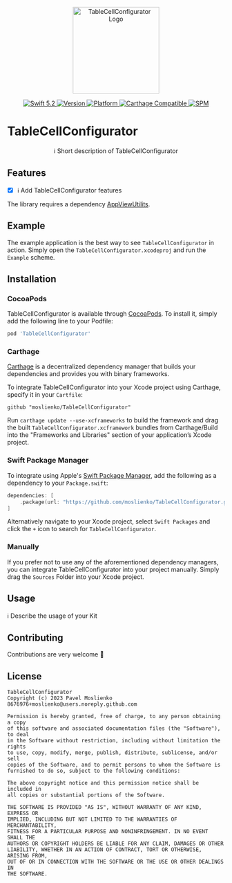 <p align="center">
   <img width="200" src="https://raw.githubusercontent.com/SvenTiigi/SwiftKit/gh-pages/readMeAssets/SwiftKitLogo.png" alt="TableCellConfigurator Logo">
</p>

<p align="center">
   <a href="https://developer.apple.com/swift/">
      <img src="https://img.shields.io/badge/Swift-5.2-orange.svg?style=flat" alt="Swift 5.2">
   </a>
   <a href="http://cocoapods.org/pods/TableCellConfigurator">
      <img src="https://img.shields.io/cocoapods/v/TableCellConfigurator.svg?style=flat" alt="Version">
   </a>
   <a href="http://cocoapods.org/pods/TableCellConfigurator">
      <img src="https://img.shields.io/cocoapods/p/TableCellConfigurator.svg?style=flat" alt="Platform">
   </a>
   <a href="https://github.com/Carthage/Carthage">
      <img src="https://img.shields.io/badge/Carthage-compatible-4BC51D.svg?style=flat" alt="Carthage Compatible">
   </a>
   <a href="https://github.com/apple/swift-package-manager">
      <img src="https://img.shields.io/badge/Swift%20Package%20Manager-compatible-brightgreen.svg" alt="SPM">
   </a>
</p>

# TableCellConfigurator

<p align="center">
ℹ️ Short description of TableCellConfigurator
</p>

## Features

- [x] ℹ️ Add TableCellConfigurator features

The library requires a dependency [AppViewUtilits](https://github.com/moslienko/AppViewUtilits/).

## Example

The example application is the best way to see `TableCellConfigurator` in action. Simply open the `TableCellConfigurator.xcodeproj` and run the `Example` scheme.

## Installation

### CocoaPods

TableCellConfigurator is available through [CocoaPods](http://cocoapods.org). To install
it, simply add the following line to your Podfile:

```bash
pod 'TableCellConfigurator'
```

### Carthage

[Carthage](https://github.com/Carthage/Carthage) is a decentralized dependency manager that builds your dependencies and provides you with binary frameworks.

To integrate TableCellConfigurator into your Xcode project using Carthage, specify it in your `Cartfile`:

```ogdl
github "moslienko/TableCellConfigurator"
```

Run `carthage update --use-xcframeworks` to build the framework and drag the built `TableCellConfigurator.xcframework` bundles from Carthage/Build into the "Frameworks and Libraries" section of your application’s Xcode project.

### Swift Package Manager

To integrate using Apple's [Swift Package Manager](https://swift.org/package-manager/), add the following as a dependency to your `Package.swift`:

```swift
dependencies: [
    .package(url: "https://github.com/moslienko/TableCellConfigurator.git", from: "1.0.0")
]
```

Alternatively navigate to your Xcode project, select `Swift Packages` and click the `+` icon to search for `TableCellConfigurator`.

### Manually

If you prefer not to use any of the aforementioned dependency managers, you can integrate TableCellConfigurator into your project manually. Simply drag the `Sources` Folder into your Xcode project.

## Usage

ℹ️ Describe the usage of your Kit

## Contributing
Contributions are very welcome 🙌

## License

```
TableCellConfigurator
Copyright (c) 2023 Pavel Moslienko 8676976+moslienko@users.noreply.github.com

Permission is hereby granted, free of charge, to any person obtaining a copy
of this software and associated documentation files (the "Software"), to deal
in the Software without restriction, including without limitation the rights
to use, copy, modify, merge, publish, distribute, sublicense, and/or sell
copies of the Software, and to permit persons to whom the Software is
furnished to do so, subject to the following conditions:

The above copyright notice and this permission notice shall be included in
all copies or substantial portions of the Software.

THE SOFTWARE IS PROVIDED "AS IS", WITHOUT WARRANTY OF ANY KIND, EXPRESS OR
IMPLIED, INCLUDING BUT NOT LIMITED TO THE WARRANTIES OF MERCHANTABILITY,
FITNESS FOR A PARTICULAR PURPOSE AND NONINFRINGEMENT. IN NO EVENT SHALL THE
AUTHORS OR COPYRIGHT HOLDERS BE LIABLE FOR ANY CLAIM, DAMAGES OR OTHER
LIABILITY, WHETHER IN AN ACTION OF CONTRACT, TORT OR OTHERWISE, ARISING FROM,
OUT OF OR IN CONNECTION WITH THE SOFTWARE OR THE USE OR OTHER DEALINGS IN
THE SOFTWARE.
```
